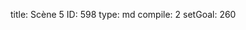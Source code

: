title:          Scène 5
ID:             598
type:           md
compile:        2
setGoal:        260


